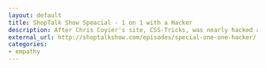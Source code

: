 ```yaml
---
layout: default
title: ShopTalk Show Speacial - 1 on 1 with a Hacker
description: After Chris Coyier's site, CSS-Tricks, was nearly hacked and personal info exposed online, he did the unexpected and invited the hacker onto his podcast with Dave Rupert to discuss the hacker's motivation behind his attack. This is an insightful exploration into social engineering and confronting an opposite view to find out more about it.
external_url: http://shoptalkshow.com/episodes/special-one-one-hacker/
categories:
- empathy
---
```

